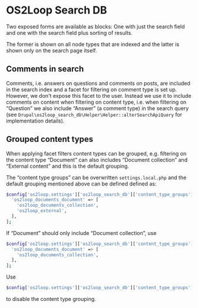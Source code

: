 # OS2Loop Search DB

Two exposed forms are available as blocks: One with just the search field and
one with the search field plus sorting of results.

The former is shown on all node types that are indexed and the latter is shown
only on the search page itself.

## Comments in search

Comments, i.e. answers on questions and comments on posts, are included in the
search index and a facet for filtering on comment type is set up. However, we
don't expose this facet to the user. Instead we use it to include comments on
content when filtering on content type, i.e. when filtering on “Question” we
also include “Answer” (a comment type) in the search query (see
`Drupal\os2loop_search_db\Helper\Helper::alterSearchApiQuery` for implementation
details).

## Grouped content types

When applying facet filters content types can be grouped, e.g. filtering on
the content type “Document” can also includes “Document collection” and “External
content” and this is the default grouping.

The “content type groups” can be overwritten `settings.local.php` and the
default grouping mentioned above can be defined defined as:

```sh
$config['os2loop.settings']['os2loop_search_db']['content_type_groups'] = [
  'os2loop_documents_document' => [
    'os2loop_documents_collection',
    'os2loop_external',
  ],
];
```

If “Document” should only include “Document collection”, use

```sh
$config['os2loop.settings']['os2loop_search_db']['content_type_groups'] = [
  'os2loop_documents_document' => [
    'os2loop_documents_collection',
  ],
];
```

Use

```sh
$config['os2loop.settings']['os2loop_search_db']['content_type_groups'] = [];
```

to disable the content type grouping.
